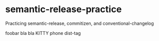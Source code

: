 # semantic-release-practice
Practicing semantic-release, commitizen, and conventional-changelog

foobar
bla bla
KITTY
phone
dist-tag